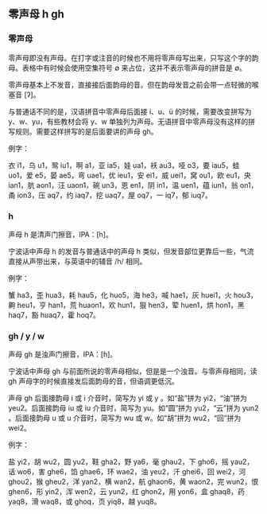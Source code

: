 ## 零声母 h gh

### 零声母

零声母即没有声母。在打字或注音的时候也不用将零声母写出来，只写这个字的韵母。表格中有时候会使用空集符号 ∅ 来占位，这并不表示零声母的拼音是 ∅。

零声母基本上不发音，直接接后面韵母的音。但在韵母发音之前会带一点轻微的喉塞音 \[ʔ\]。

与普通话不同的是，汉语拼音中零声母后面接 i、u、ü 的时候，需要改变拼写为 y、w、yu，有些教材会将 y、w 单独列为声母。无语拼音中零声母没有这样的拼写规则。需要这样拼写的是后面要讲的声母 gh。

例字：

衣 i1，乌 u1，鸳 iu1，啊 a1，亚 ia5，娃 ua1，袄 au3，哑 o3，要 iau5，蛙 uo1，爱 e5，晏 ae5，弯 uae1，优 ieu1，安 ei1，威 uei1，窝 ou1，欧 eu1，央 ian1，肮 aon1，汪 uaon1，碗 un3，恩 en1，阴 in1，温 uen1，蕴 iun1，翁 on1，甬 ion3，压 aq7，约 iaq7，挖 uaq7，屋 oq7，一 iq7，郁 iuq7。

### h

声母 h 是清声门擦音，IPA：\[h\]。

宁波话中声母 h 的发音与普通话中的声母 h 类似，但发音部位更靠后一些，气流直接从声带出来，与英语中的辅音 /h/ 相同。

例字：

蟹 ha3，歪 hua3，耗 hau5，化 huo5，海 he3，喊 hae1，灰 huei1，火 hou3，齁 heu1，亨 han1，荒 huaon1，欢 hun1，狠 hen3，荤 huen1，烘 hon1，黑 haq7，豁 huaq7，霍 hoq7。

### gh / y / w

声母 gh 是浊声门擦音，IPA：\[ɦ\]。

宁波话中声母 gh 与前面所说的零声母相似，但是是一个浊音。与零声母相同，读 gh 声母字的时候直接发后面韵母的音，但语调更低沉。

声母 gh 后面接韵母 i 或 i 介音时，简写为 yi 或 y 。如“盐”拼为 yi2，“油”拼为 yeu2。后面接韵母 iu 或 iu 介音时，简写为 yu。如“圆”拼为 yu2，“云”拼为 yun2 。后面接韵母 u 或 u 介音时，简写为 wu 或 w。如“胡”拼为 wu2，“回”拼为 wei2。

例字：

盐 yi2，胡 wu2，圆 yu2，鞋 gha2，野 ya6，毫 ghau2，下 gho6，摇 yau2，话 wo6，害 ghe6，馅 ghae6，环 wae2，油 yeu2，汗 ghei6，回 wei2，河 ghou2，猴 gheu2，洋 yan2，横 wan2，航 ghaon6，黄 waon2，完 wun2，恨 ghen6，形 yin2，浑 wen2，云 yun2，红 ghon2，用 yon6，盒 ghaq8，药 yaq8，滑 waq8，或 ghoq，页 yiq8，越 yuq8。